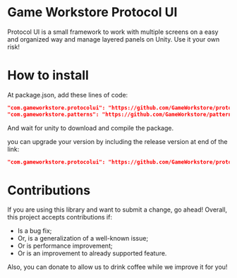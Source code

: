 # Game Workstore Protocol UI

Protocol UI is a small framework to work with multiple screens on a easy and organized way and manage layered panels on Unity.
Use it your own risk!

# How to install

At package.json, add these lines of code:
```json
"com.gameworkstore.protocolui": "https://github.com/GameWorkstore/protocolui.git#1.2.4"
"com.gameworkstore.patterns": "https://github.com/GameWorkstore/patterns.git#1.3.2"
```

And wait for unity to download and compile the package.

you can upgrade your version by including the release version at end of the link:
```json
"com.gameworkstore.protocolui": "https://github.com/GameWorkstore/protocolui.git#1.2.4"
```

# Contributions

If you are using this library and want to submit a change, go ahead! Overall, this project accepts contributions if:
- Is a bug fix;
- Or, is a generalization of a well-known issue;
- Or is performance improvement;
- Or is an improvement to already supported feature.

Also, you can donate to allow us to drink coffee while we improve it for you!
